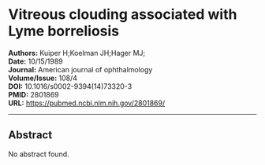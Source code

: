# Vitreous clouding associated with Lyme borreliosis

**Authors:** Kuiper H;Koelman JH;Hager MJ;  
**Date:** 10/15/1989  
**Journal:** American journal of ophthalmology  
**Volume/Issue:** 108/4  
**DOI:** 10.1016/s0002-9394(14)73320-3  
**PMID:** 2801869  
**URL:** https://pubmed.ncbi.nlm.nih.gov/2801869/

---

## Abstract

No abstract found.
